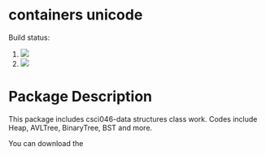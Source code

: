 # containers unicode

Build status:

1. [![](https://github.com/yilinli22/homework8/workflows/tests-unicode/badge.svg)](https://github.com/yilinli22/homework8/actions?query=workflow%3Atests-unicode)
1. [![](https://github.com/yilinli22/homework8/workflows/tests-Heap/badge.svg)](https://github.com/yilinli22/homework8/actions?query=workflow%3Atests-Heap)

# Package Description

This package includes csci046-data structures class work. Codes include Heap, AVLTree, BinaryTree, BST and more.

You can download the 